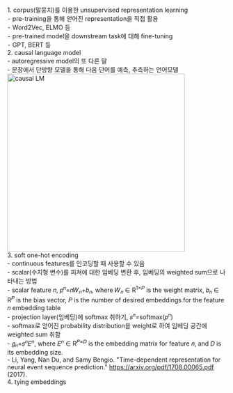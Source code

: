 <br/>1. corpus(말뭉치)를 이용한 unsupervised representation learning
<br/>	⁃ pre-training을 통해 얻어진 representation을 직접 활용
<br/>		⁃ Word2Vec, ELMO 등
<br/>	⁃ pre-trained model을 downstream task에 대해 fine-tuning
<br/>		⁃ GPT, BERT 등
<br/>2. causal language model
<br/>	- autoregressive model의 또 다른 말
<br/>	- 문장에서 단방향 모델을 통해 다음 단어를 예측, 추측하는 언어모델
<img width="408" alt="causal LM" src="https://user-images.githubusercontent.com/61625764/141973258-9a4234bd-8daf-4b6d-a339-9283c79d8fb2.png">
<br/>3. soft one-hot encoding
<br/>	- continuous features를 인코딩할 때 사용할 수 있음
<br/>	- scalar(수치형 변수)를 피쳐에 대한 임베딩 변환 후, 임베딩의 weighted sum으로 나타내는 방법
<br/>	- scalar feature 𝑛, 𝑝<sup>𝑛</sup>=𝑛𝑊<sub>𝑛</sub>+𝑏<sub>𝑛</sub>, where 𝑊<sub>𝑛</sub> ∈ R<sup>1×𝑃</sup> is the weight matrix, 𝑏<sub>𝑛</sub> ∈ R<sup>𝑃</sup> is the bias vector, 𝑃 is the number of desired embeddings for the feature 𝑛 embedding table
<br/>	- projection layer(임베딩)에 softmax 취하기, 𝑠<sup>𝑛</sup>=softmax(𝑝<sup>𝑛</sup>)
<br/>	- softmax로 얻어진 probability distribution을 weight로 하여 임베딩 공간에 weighted sum 취함
<br/>	- 𝑔<sub>𝑛</sub>=𝑠<sup>𝑛</sup>𝐸<sup>𝑛</sup>, where 𝐸<sup>𝑛</sup> ∈ R<sup>𝑃×𝐷</sup> is the embedding matrix for feature 𝑛, and 𝐷 is its embedding size.
<br/>	- Li, Yang, Nan Du, and Samy Bengio. "Time-dependent representation for neural event sequence prediction." https://arxiv.org/pdf/1708.00065.pdf (2017).
<br/>4. tying embeddings
